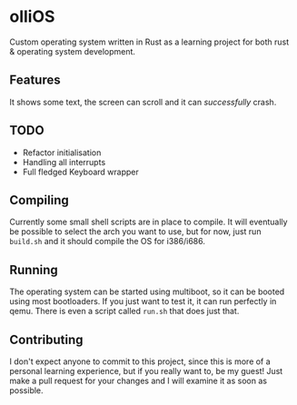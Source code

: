# olliOS
Custom operating system written in Rust as a learning project for both rust &amp; operating system development.

## Features

It shows some text, the screen can scroll and it can _successfully_ crash.

## TODO

* Refactor initialisation
* Handling all interrupts
* Full fledged Keyboard wrapper

## Compiling

Currently some small shell scripts are in place to compile. It will eventually be possible to select the arch you want to use, but for now, just run `build.sh` and it should compile the OS for i386/i686.

## Running

The operating system can be started using multiboot, so it can be booted using most bootloaders. If you just want to test it, it can run perfectly in qemu. There is even a script called `run.sh` that does just that.

## Contributing

I don't expect anyone to commit to this project, since this is more of a personal learning experience, but if you really want to, be my guest! Just make a pull request for your changes and I will examine it as soon as possible.

